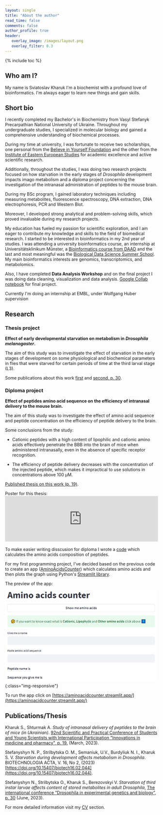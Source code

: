 ```yaml
---
layout: single
title: "About the author"
read_time: false
comments: false
author_profile: true
header:
   overlay_image: /images/layout.png
   overlay_filter: 0.3
---
```

{% include toc %}

## Who am I?

My name is Sviatoslav Kharuk I'm a biochemist with a profound love of bioinformatics. I'm always eager to learn new things and gain skills.  

## Short bio 

I recently completed my Bachelor's in Biochemistry from Vasyl Stefanyk Precarpathian National University of Ukraine. Throughout my undergraduate studies, I specialized in molecular biology and gained a comprehensive understanding of biochemical processes.

During my time at university, I was fortunate to receive two scholarships, one personal from the [Believe in Yourself Foundation](https://pnu.edu.ua/en/blog/2021/10/17/33376/) and the other from the [Institute of Eastern European Studies](https://pnu.edu.ua/blog/2023/07/20/49054/) for academic excellence and active scientific research.

Additionally, throughout the studies, I was doing two research projects focused on how starvation in the early stages of *Drosophila* development impacts imago metabolism and a diploma project concerning the investigation of the intranasal administration of peptides to the mouse brain.

During my BSc program, I gained laboratory techniques including measuring metabolites, fluorescence spectroscopy, DNA extraction, DNA electrophoresis, PCR and Western Blot.

Moreover, I developed strong analytical and problem-solving skills, which proved invaluable during my research projects.

My education has fueled my passion for scientific exploration, and I am eager to contribute my knowledge and skills to the field of biomedical research. I started to be interested in bioinformatics in my 2nd year of studies. I was attending a university bioinformatics course, an internship at Universitätsklinikum Münster, a [Bioinformatics course from DAAD](http://lifesciencescourse.org/en/bioinformatics-course) and the last and most meaningful was the [Biological Data Science Summer School](https://www.bds3.org/). My main bioinformatics interests are genomics, transcriptomics, and metabolomics.

Also, I have completed **Data Analysis Workshop** and on the final project I was doing data cleaning, visualization and data analysis. [Google Collab notebook](https://colab.research.google.com/drive/1yp_4LjPw04aOXt08hlSHtHLHhCa2B1FI?usp=drive_open#scrollTo=yKvYEzkoUU67) for final project.

Currently I'm doing an internship at EMBL, under Wolfgang Huber supervision

## Research

### Thesis project
**Effect of early developmental starvation on metabolism in *Drosophila melanogaster*.**

The aim of this study was to investigate the effect of starvation in the early stages of development on some physiological and biochemical parameters in flies that were starved for certain periods of time at the third larval stage (L3). 

Some publications about this work [first](https://biotechnology.kiev.ua/index.php/en/journal-archive-en/2023-en/2023-no2-en/starvation-during-development-affects-metabolism-in-drosophila-n-p-stefanyshyn-o-m-strilbytska-u-v-semaniuk-n-i-burdyliuk-s-v-kharuk?highlight=WyJraGFydWsiXQ==) and [second, p. 30](https://kbb.pnu.edu.ua/wp-content/uploads/sites/28/2023/06/0032-abstract-book-degb-2023.pdf).

### Diploma project 
**Effect of peptides amino acid sequence on the efficiency of intranasal delivery to the mouse brain.**

The aim of this study was to investigate the effect of amino acid sequence and peptide concentration on the efficiency of peptide delivery to the brain. 

Some conclusions from the study: 
- Cationic peptides with a high content of lipophilic and cationic amino acids effectively penetrate the BBB into the brain of mice when administered intranasally, even in the absence of specific receptor recognition.

- The efficiency of peptide delivery decreases with the concentration of the injected peptide, which makes it impractical to use solutions in concentrations above 100 μM.

[Published thesis on this work (p. 19)](https://drive.google.com/drive/folders/1zSfoxwqkojo2uIWGn1w2Co5NgPunDLce).

Poster for this thesis:
<embed src="https://sviatkh.github.io/assets/Poster_Khrauk.pdf" type="application/pdf" width="100%" />



To make easier writing disscusion for diploma I wrote a [code](https://github.com/sviatkh/bioinformatics/blob/main/protein%20properties%20for%20Diploma) which calculates the amino acids composition of peptides.

For my first programming project, I've decided based on the previous code to create an app ([AminoAcidsCounter](https://aminoacidcounter.streamlit.app/)) which calculates amino acids and then plots the graph using Python's [Streamlit library](https://streamlit.io/).

The preview of the app: 

![My app AminoAcidCounter](/images/AA_counter.png){:class="img-responsive"}

To run the app click on [https://aminoacidcounter.streamlit.app/](https://aminoacidcounter.streamlit.app/)




## Publications/Thesis
Kharuk S., Shturmak A. *Study of intranasal delivery of peptides to the brain of mice (in Ukrainian)*. [92nd Scientific and Practical Conference of Students and Young Scientists with International Participation "Innovations in medicine and pharmacy", p. 19.](https://drive.google.com/drive/folders/1zSfoxwqkojo2uIWGn1w2Co5NgPunDLce) (March, 2023).

Stefanyshyn N. P., Strilbytska O. M., Semaniuk, U.V., Burdyliuk N. I., Kharuk S. V. *Starvation during development affects metabolism in Drosophila*. BIOTECHNOLOGIA ACTA, V. 16, No 2, (2023)
[https://doi.org/10.15407/biotech16.02.044](https://doi.org/10.15407/biotech16.02.044).

Stefanyshyn N., Strilbytska O., Kharuk S., Berezovskyi V. *Starvation of third instar larvae affects content of stored metabolites in adult Drosophila*, [The international conference “Drosophila in experimental genetics and biology”, p. 30]((https://kbb.pnu.edu.ua/wp-content/uploads/sites/28/2023/06/0032-abstract-book-degb-2023.pdf)) (June, 2023).

For more detailed information visit my [CV](https://sviatkh.github.io/cv/) section.



